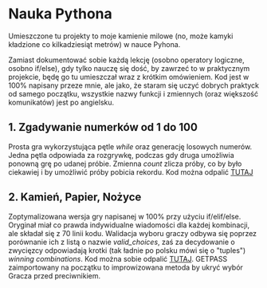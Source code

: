 # Nauka Pythona
Umieszczone tu projekty to moje kamienie milowe (no, może kamyki kładzione co kilkadziesiąt metrów) w nauce Pyhona.

Zamiast dokumentować sobie każdą lekcję (osobno operatory logiczne, osobno if/else), gdy tylko nauczę się dość, by zawrzeć to w praktycznym projekcie, będę go tu umieszczał wraz z krótkim omówieniem.
Kod jest w 100% napisany przeze mnie, ale jako, że staram się uczyć dobrych praktyck od samego początku, wszystkie nazwy funkcji i zmiennych (oraz większość komunikatów) jest po angielsku.

## 1. Zgadywanie numerków od 1 do 100
Prosta gra wykorzystująca pętle _while_ oraz generację losowych numerów. Jedna pętla odpowiada za rozgrywkę, podczas gdy druga umożliwia ponowną grę po udanej próbie. Zmienna _count_ zlicza próby, co by było ciekawiej i by umożliwić próby pobicia rekordu. Kod można odpalić [TUTAJ](https://replit.com/@lechdabrowski42/Guess-the-Number-Game)

## 2. Kamień, Papier, Nożyce
Zoptymalizowana wersja gry napisanej w 100% przy użyciu if/elif/else. Oryginał miał co prawda indywidualne wiadomości dla każdej kombinacji, ale składał się z 70 linii kodu. Walidacja wyboru graczy odbywa się poprzez porównanie ich z listą o nazwie _valid_choices_, zaś za decydowanie o zwycięzcy odpowiadają krotki (tak ładnie po polsku mówi się o "tuples") _winning combinations_. Kod można sobie odpalić [TUTAJ](https://replit.com/@lechdabrowski42/RockPaperScissors). GETPASS zaimportowany na początku to improwizowana metoda by ukryć wybór Gracza przed preciwnikiem.
